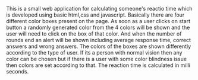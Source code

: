 This is a small web application for calculating someone's reactio time which is developed using basic html,css and javascript. Basically there are four different color boxes present on the page. As soon as a user clicks on start button a randomly generated color from the 4 colors will be shown and the user will need to click on the box of that color. And when the number of rounds end an alert will be shown including average response time, correct answers and wrong answers.
The colors of the boxes are shown differently according to the type of user. If its a person with normal vision then any color can be chosen but if there is a user with some color blindness issue then colors are set according to that. 
The reaction time is calculated in milli seconds.
